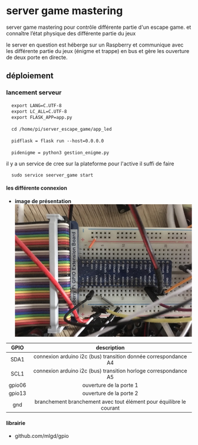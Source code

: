 # server game mastering

  server game mastering pour contrôle différente partie d'un escape game.
  et connaître l’état physique des différente partie du jeux

  le server en question est héberge sur un Raspberry et communique avec les différente partie du jeux (énigme et trappe) en bus et gère les ouverture de deux porte en directe.

## déploiement

### lancement serveur
```
  export LANG=C.UTF-8
  export LC_ALL=C.UTF-8
  export FLASK_APP=app.py

  cd /home/pi/server_escape_game/app_led

  pidflask = flask run --host=0.0.0.0

  pidenigme = python3 gestion_enigme.py

```
il y a un service de cree sur la plateforme pour l'active il suffi de faire
```
  sudo service seerver_game start
```
#### les différente connexion

* **image de présentation**
![connexion pin Raspberry](./app_led/static/img/IMG_76511.jpg)

GPIO  | description
:-: |:-:
SDA1 | connexion arduino i2c (bus) transition donnée correspondance A4
SCL1 | connexion arduino i2c (bus) transition horloge correspondance A5
gpio06 | ouverture de la porte 1
gpio13 | ouverture de la porte 2
gnd | branchement branchement avec tout élément pour équilibre le courant


#### librairie
 - github.com/mlgd/gpio

